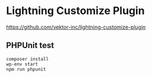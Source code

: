 # Lightning Customize Plugin

https://github.com/vektor-inc/lightning-customize-plugin

## PHPUnit test

```
composer install
wp-env start
npm run phpunit
```